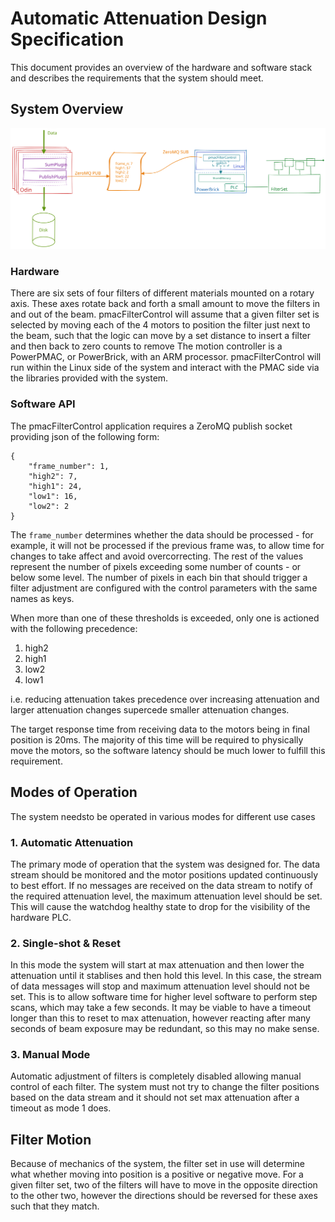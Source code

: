 # Automatic Attenuation Design Specification

This document provides an overview of the hardware and software stack and describes the
requirements that the system should meet.

## System Overview

![Design Schematic](./design_schematic.svg)

### Hardware

There are six sets of four filters of different materials mounted on a rotary axis.
These axes rotate back and forth a small amount to move the filters in and out of the
beam. pmacFilterControl will assume that a given filter set is selected by moving each
of the 4 motors to position the filter just next to the beam, such that the logic can
move by a set distance to insert a filter and then back to zero counts to remove
The motion controller is a PowerPMAC, or PowerBrick, with an ARM processor.
pmacFilterControl will run within the Linux side of the system and interact with the
PMAC side via the libraries provided with the system.

### Software API

The pmacFilterControl application requires a ZeroMQ publish socket providing json of the
following form:

```{python}
{
    "frame_number": 1,
    "high2": 7,
    "high1": 24,
    "low1": 16,
    "low2": 2
}
```

The `frame_number` determines whether the data should be processed - for example, it
will not be processed if the previous frame was, to allow time for changes to take
affect and avoid overcorrecting. The rest of the values represent the number of pixels
exceeding some number of counts - or below some level. The number of pixels in each bin
that should trigger a filter adjustment are configured with the control parameters with
the same names as keys.

When more than one of these thresholds is exceeded, only one is actioned with the
following precedence:

  1. high2
  2. high1
  3. low2
  4. low1

i.e. reducing attenuation takes precedence over increasing attenuation and larger
attenuation changes supercede smaller attenuation changes.

The target response time from receiving data to the motors being in final position is
20ms. The majority of this time will be required to physically move the motors, so the
software latency should be much lower to fulfill this requirement.

## Modes of Operation

The system needsto be operated in various modes for different use cases

### 1. Automatic Attenuation

The primary mode of operation that the system was designed for. The data stream should
be monitored and the motor positions updated continuously to best effort. If no messages
are received on the data stream to notify of the required attenuation level, the maximum
attenuation level should be set. This will cause the watchdog healthy state to drop for
the visibility of the hardware PLC.

### 2. Single-shot & Reset

In this mode the system will start at max attenuation and then lower the attenuation
until it stablises and then hold this level. In this case, the stream of data messages
will stop and maximum attenuation level should not be set. This is to allow software
time for higher level software to perform step scans, which may take a few seconds.
It may be viable to have a timeout longer than this to reset to max attenuation, however
reacting after many seconds of beam exposure may be redundant, so this may no make
sense.

### 3. Manual Mode

Automatic adjustment of filters is completely disabled allowing manual control of each
filter. The system must not try to change the filter positions based on the data stream
and it should not set max attenuation after a timeout as mode 1 does.

## Filter Motion

Because of mechanics of the system, the filter set in use will determine what whether
moving into position is a positive or negative move. For a given filter set, two of the
filters will have to move in the opposite direction to the other two, however the
directions should be reversed for these axes such that they match.

